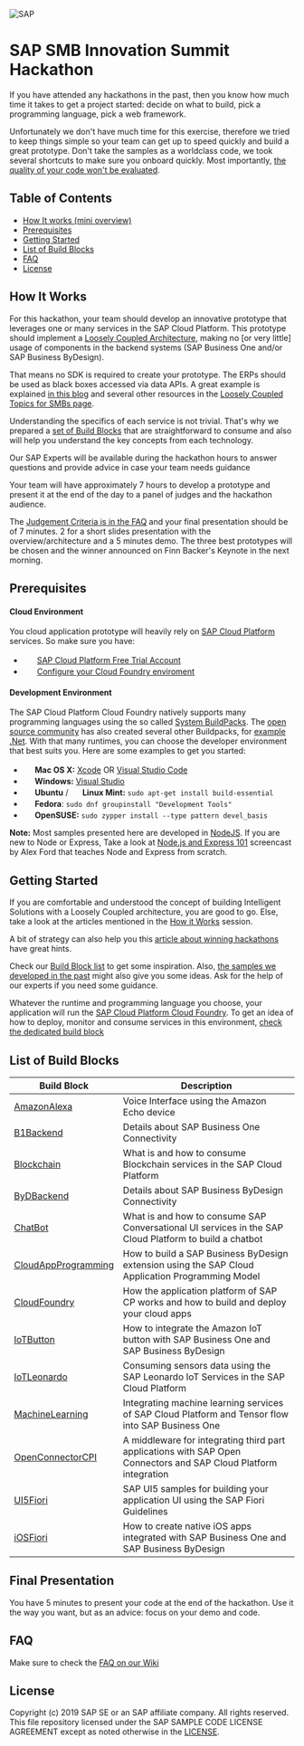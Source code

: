 ![SAP](https://i.imgur.com/vLaieeX.png)

SAP SMB Innovation Summit Hackathon
=======================
If you have attended any hackathons in the past, then you know how much time it takes to
get a project started: decide on what to build, pick a programming language, pick a web framework. 

Unfortunately we don't have much time for this exercise, therefore we tried to keep things simple so your team can get up to speed quickly and build a great prototype. Don't take the samples as a worldclass code, we took several shortcuts to make sure you onboard quickly. Most importantly, [the quality of your code won't be evaluated](https://github.com/B1SA/hackathon/wiki/FAQ#what-are-the-judgement-criteria). 

Table of Contents
-----------------
- [How It works (mini overview)](#how-it-works)
- [Prerequisites](#prerequisites)
- [Getting Started](#getting-started)
- [List of Build Blocks](#list-of-build-blocks)
- [FAQ](#faq)
- [License](#license)

 
How It Works
--------------------------

For this hackathon, your team should develop an innovative prototype that leverages one or many services in the SAP Cloud Platform. This prototype should implement a [Loosely Coupled Architecture](https://blogs.sap.com/2018/04/27/digital-transformation-for-smbs-a-blog-series/), making no [or very little] usage of components in the backend systems (SAP Business One and/or SAP Business ByDesign).

That means no SDK is required to create your prototype. The ERPs should be used as black boxes accessed via data APIs. A great example  is explained [in this blog](https://blogs.sap.com/2018/05/24/digital-transformation-for-smbs-the-intelligent-enterprise/) and several other resources in the [Loosely Coupled Topics for SMBs page](https://blogs.sap.com/2018/06/05/loosely-coupled-solutions-for-smbs-topics).

Understanding the specifics of each service is not trivial. That's why we prepared a [set of Build Blocks](#list-of-build-blocks) that are straightforward to consume and also will help you understand the key concepts from each technology.

Our SAP Experts will be available during the hackathon hours to answer questions and provide advice in case your team needs guidance

Your team will have approximately 7 hours to develop a prototype and present it at the end of the day to a panel of judges and the hackathon audience.

The [Judgement Criteria is in the FAQ](https://github.com/B1SA/hackathon/wiki/FAQ#what-are-the-judgement-criteria) and your final presentation should be of 7 minutes. 2 for a short slides presentation with the overview/architecture and a 5 minutes demo. The three best prototypes will be chosen and the winner announced on Finn Backer's Keynote in the next morning.


Prerequisites
-------------
#### Cloud Environment

You cloud application prototype will heavily rely on [SAP Cloud Platform](http://cloudplatform.sap.com/) services. So make sure you have:

 - <img src="https://cdn.iconscout.com/icon/free/png-256/sap-5-569505.png" height="17">&nbsp; [SAP Cloud Platform Free Trial Account](https://developers.sap.com/tutorials/hcp-create-trial-account.html)
 -  <img src="https://cdn.iconscout.com/icon/free/png-256/sap-5-569505.png" height="17">&nbsp; [Configure your Cloud Foundry enviroment](https://developers.sap.com/uk/tutorials/hcp-cf-getting-started.html)
 #### Development Environment
The SAP Cloud Platform Cloud Foundry natively supports many programming languages using the so called [System BuildPacks](https://docs.cloudfoundry.org/buildpacks/#system-buildpacks). The [open source community](https://github.com/cloudfoundry-community/cf-docs-contrib/wiki/Buildpacks#community-created) has also created several other Buildpacks, for [example .Net](https://github.com/cloudfoundry/dotnet-core-buildpack). 
With that many runtimes, you can choose the developer environment that best suits you. Here are some examples to get you started:
 

-  <img src="http://deluge-torrent.org/images/apple-logo.gif" height="17">&nbsp;**Mac OS X:** [Xcode](https://itunes.apple.com/us/app/xcode/id497799835?mt=12) OR [Visual Studio Code](https://code.visualstudio.com)
 - <img src="http://dc942d419843af05523b-ff74ae13537a01be6cfec5927837dcfe.r14.cf1.rackcdn.com/wp-content/uploads/windows-8-50x50.jpg" height="17">&nbsp;**Windows:** [Visual Studio](https://www.visualstudio.com/products/visual-studio-community-vs)
 - <img src="https://lh5.googleusercontent.com/-2YS1ceHWyys/AAAAAAAAAAI/AAAAAAAAAAc/0LCb_tsTvmU/s46-c-k/photo.jpg" height="17">&nbsp;**Ubuntu** / <img src="https://upload.wikimedia.org/wikipedia/commons/3/3f/Logo_Linux_Mint.png" height="17">&nbsp;**Linux Mint:** `sudo apt-get install build-essential`
 - <img src="http://i1-news.softpedia-static.com/images/extra/LINUX/small/slw218news1.png" height="17">&nbsp;**Fedora**: `sudo dnf groupinstall "Development Tools"`
 - <img src="https://en.opensuse.org/images/b/be/Logo-geeko_head.png" height="17">&nbsp;**OpenSUSE:** `sudo zypper install --type pattern devel_basis`

**Note:** Most samples presented here are developed in [NodeJS](https://nodejs.org/en/). If you are new to Node or Express, Take a look at [Node.js and Express 101](https://www.youtube.com/watch?v=BN0JlMZCtNU) screencast by Alex Ford that teaches Node and Express from scratch. 

Getting Started
---------------
If you are comfortable and understood the concept of building Intelligent Solutions with a Loosely Coupled architecture, you are good to go. Else, take a look at the articles mentioned in the [How it Works](#how-it-works) session.  

A bit of strategy can also help you this [article about winning hackathons](https://medium.freecodecamp.org/a-simple-checklist-to-help-you-win-or-have-fun-at-hackathons-98030be1a6c8) have great hints.

Check our [Build Block list](#list-of-build-blocks) to get some inspiration. Also, [the samples we developed in the past](https://blogs.sap.com/2018/06/05/loosely-coupled-solutions-for-smbs-topics/#Samples) might also give you some ideas. Ask for the help of our experts if you need some guidance.

Whatever the runtime and programming language you choose, your application will run the [SAP Cloud Platform Cloud Foundry](https://cloudplatform.sap.com/enterprise-paas/cloudfoundry.html). To get an idea of how to deploy, monitor and consume services in this environment, [check the dedicated build block](CloudFoundry)



List of Build Blocks
----------------

| Build Block                     | Description                                                                    |
| ------------------------------- | -------------------------------------------------------------------------------|
| [AmazonAlexa](AmazonAlexa)      | Voice Interface using the Amazon Echo device                                   |  
| [B1Backend](B1Backend)          | Details about SAP Business One Connectivity                                    |
| [Blockchain](Blockchain)        | What is and how to consume Blockchain services in the SAP Cloud Platform       |
| [ByDBackend](ByDBackend)        | Details about SAP Business ByDesign Connectivity                               |
| [ChatBot](ChatBot)              | What is and how to consume SAP Conversational UI services in the SAP Cloud Platform to build a chatbot |
| [CloudAppProgramming](CloudAppProgramming)| How to build a SAP Business ByDesign extension using the SAP Cloud Application Programming Model                               |
| [CloudFoundry](CloudFoundry)              | How the application platform of SAP CP works and how to build and deploy your cloud apps |
| [IoTButton](IoTButton)        | How to integrate the Amazon IoT button with SAP Business One and SAP Business ByDesign |
| [IoTLeonardo](IoTLeonardo)        | Consuming sensors data using the SAP Leonardo IoT Services in the SAP Cloud Platform |
| [MachineLearning](MachineLearning)        | Integrating machine learning services of SAP Cloud Platform and Tensor flow into SAP Business One |
| [OpenConnectorCPI](OpenConnectorCPI)        | A middleware for integrating third part applications with SAP Open Connectors and SAP Cloud Platform integration |
| [UI5Fiori](UI5Fiori)        | SAP UI5 samples for building your application UI using the SAP Fiori Guidelines |
| [iOSFiori](iOSFiori)        | How to create native iOS apps integrated with SAP Business One and SAP Business ByDesign |


Final Presentation
----------------
You have 5 minutes to present your code at the end of the hackathon. Use it the way you want, but as an advice: focus on your demo and code.

FAQ
---

Make sure to check the [FAQ on our Wiki](https://github.com/B1SA/hackathon/wiki/FAQ)

License
-------

Copyright (c) 2019 SAP SE or an SAP affiliate company. All rights reserved.
This file repository licensed under the SAP SAMPLE CODE LICENSE AGREEMENT except as noted otherwise in the [LICENSE](LICENSE).


